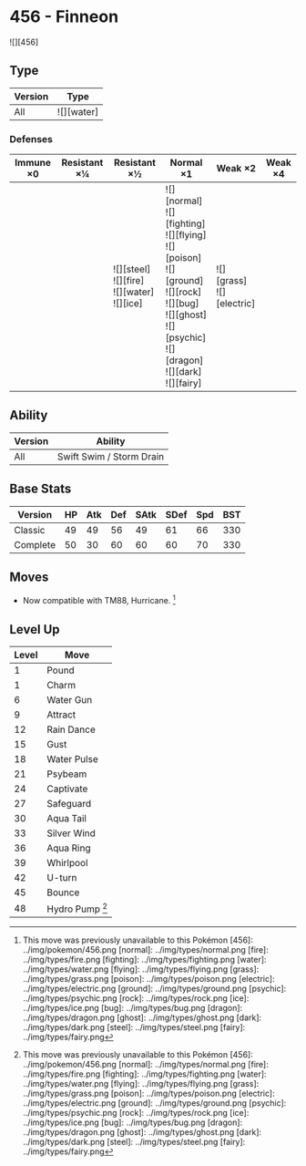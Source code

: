 # 456 - Finneon
![][456]

## Type

Version | Type
---     | ---
All     | ![][water]

### Defenses

Immune ×0 | Resistant ×¼ | Resistant ×½                                          | Normal ×1                                                                                                                                                                      | Weak ×2                         | Weak ×4
---       | ---          | ---                                                   | ---                                                                                                                                                                            | ---                             | ---
&nbsp;    | &nbsp;       | ![][steel]<br>![][fire]<br>![][water]<br>![][ice]<br> | ![][normal]<br>![][fighting]<br>![][flying]<br>![][poison]<br>![][ground]<br>![][rock]<br>![][bug]<br>![][ghost]<br>![][psychic]<br>![][dragon]<br>![][dark]<br>![][fairy]<br> | ![][grass]<br>![][electric]<br> | &nbsp;

## Ability

Version | Ability
---     | ---
All     | Swift Swim / Storm Drain

## Base Stats

Version  | HP  | Atk | Def | SAtk | SDef | Spd | BST
---      | --- | --- | --- | ---  | ---  | --- | ---
Classic  | 49  | 49  | 56  | 49   | 61   | 66  | 330
Complete | 50  | 30  | 60  | 60   | 60   | 70  | 330

## Moves

 - Now compatible with TM88, Hurricane. [^1]

## Level Up

Level | Move
---   | ---
1     | Pound
1     | Charm
6     | Water Gun
9     | Attract
12    | Rain Dance
15    | Gust
18    | Water Pulse
21    | Psybeam
24    | Captivate
27    | Safeguard
30    | Aqua Tail
33    | Silver Wind
36    | Aqua Ring
39    | Whirlpool
42    | U-turn
45    | Bounce
48    | Hydro Pump [^1]

[^1]: This move was previously unavailable to this Pokémon
[456]: ../img/pokemon/456.png
[normal]: ../img/types/normal.png
[fire]: ../img/types/fire.png
[fighting]: ../img/types/fighting.png
[water]: ../img/types/water.png
[flying]: ../img/types/flying.png
[grass]: ../img/types/grass.png
[poison]: ../img/types/poison.png
[electric]: ../img/types/electric.png
[ground]: ../img/types/ground.png
[psychic]: ../img/types/psychic.png
[rock]: ../img/types/rock.png
[ice]: ../img/types/ice.png
[bug]: ../img/types/bug.png
[dragon]: ../img/types/dragon.png
[ghost]: ../img/types/ghost.png
[dark]: ../img/types/dark.png
[steel]: ../img/types/steel.png
[fairy]: ../img/types/fairy.png

